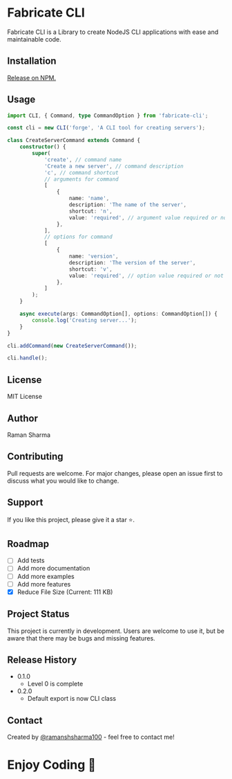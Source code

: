 # Fabricate CLI

Fabricate CLI is a Library to create NodeJS CLI applications with ease and
maintainable code.

## Installation

[Release on NPM.](https://www.npmjs.com/package/fabricate-cli)

## Usage

```typescript
import CLI, { Command, type CommandOption } from 'fabricate-cli';

const cli = new CLI('forge', 'A CLI tool for creating servers');

class CreateServerCommand extends Command {
	constructor() {
		super(
			'create', // command name
			'Create a new server', // command description
			'c', // command shortcut
			// arguments for command
			[
				{
					name: 'name',
					description: 'The name of the server',
					shortcut: 'n',
					value: 'required', // argument value required or not
				},
			],
			// options for command
			[
				{
					name: 'version',
					description: 'The version of the server',
					shortcut: 'v',
					value: 'required', // option value required or not
				},
			]
		);
	}

	async execute(args: CommandOption[], options: CommandOption[]) {
		console.log('Creating server...');
	}
}

cli.addCommand(new CreateServerCommand());

cli.handle();
```

## License

MIT License

## Author

Raman Sharma

## Contributing

Pull requests are welcome. For major changes, please open an issue first to
discuss what you would like to change.

## Support

If you like this project, please give it a star ⭐️.

## Roadmap

- [ ] Add tests
- [ ] Add more documentation
- [ ] Add more examples
- [ ] Add more features
- [x] Reduce File Size (Current: 111 KB)

## Project Status

This project is currently in development. Users are welcome to use it, but be
aware that there may be bugs and missing features.

## Release History

- 0.1.0
  - Level 0 is complete
- 0.2.0
  - Default export is now CLI class

## Contact

Created by [@ramanshsharma100](https://www.ramanshsharma.dev/) - feel free to
contact me!

# Enjoy Coding 🚀
